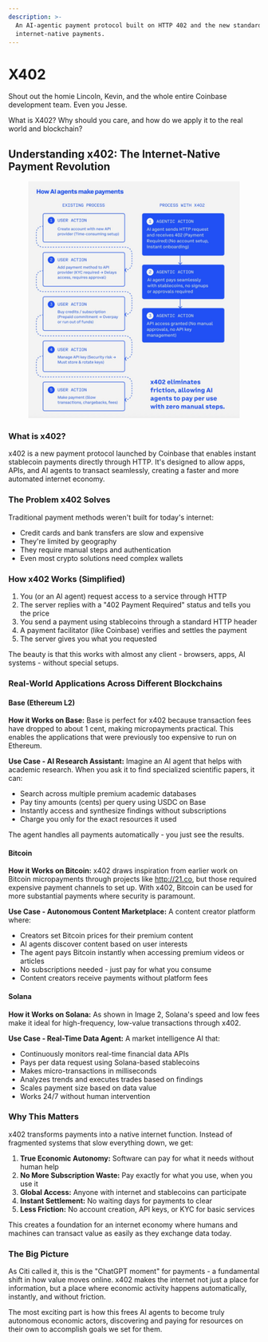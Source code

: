 ```yaml
---
description: >-
  An AI-agentic payment protocol built on HTTP 402 and the new standard for
  internet-native payments.
---
```


# X402

Shout out the homie Lincoln, Kevin, and the whole entire Coinbase development team. Even you Jesse.

What is X402? Why should you care, and how do we apply it to the real world and blockchain?

## Understanding x402: The Internet-Native Payment Revolution

<figure><img src=".gitbook/assets/GqSDcYza4AAPRYZ.jpeg" alt=""><figcaption></figcaption></figure>

### What is x402?

x402 is a new payment protocol launched by Coinbase that enables instant stablecoin payments directly through HTTP. It's designed to allow apps, APIs, and AI agents to transact seamlessly, creating a faster and more automated internet economy.

### The Problem x402 Solves

Traditional payment methods weren't built for today's internet:

* Credit cards and bank transfers are slow and expensive
* They're limited by geography
* They require manual steps and authentication
* Even most crypto solutions need complex wallets

### How x402 Works (Simplified)

1. You (or an AI agent) request access to a service through HTTP
2. The server replies with a "402 Payment Required" status and tells you the price
3. You send a payment using stablecoins through a standard HTTP header
4. A payment facilitator (like Coinbase) verifies and settles the payment
5. The server gives you what you requested

The beauty is that this works with almost any client - browsers, apps, AI systems - without special setups.

### Real-World Applications Across Different Blockchains

#### Base (Ethereum L2)

**How it Works on Base:** Base is perfect for x402 because transaction fees have dropped to about 1 cent, making micropayments practical. This enables the applications that were previously too expensive to run on Ethereum.

**Use Case - AI Research Assistant:** Imagine an AI agent that helps with academic research. When you ask it to find specialized scientific papers, it can:

* Search across multiple premium academic databases
* Pay tiny amounts (cents) per query using USDC on Base
* Instantly access and synthesize findings without subscriptions
* Charge you only for the exact resources it used

The agent handles all payments automatically - you just see the results.

#### Bitcoin

**How it Works on Bitcoin:** x402 draws inspiration from earlier work on Bitcoin micropayments through projects like http://21.co, but those required expensive payment channels to set up. With x402, Bitcoin can be used for more substantial payments where security is paramount.

**Use Case - Autonomous Content Marketplace:** A content creator platform where:

* Creators set Bitcoin prices for their premium content
* AI agents discover content based on user interests
* The agent pays Bitcoin instantly when accessing premium videos or articles
* No subscriptions needed - just pay for what you consume
* Content creators receive payments without platform fees

#### Solana

**How it Works on Solana:** As shown in Image 2, Solana's speed and low fees make it ideal for high-frequency, low-value transactions through x402.

**Use Case - Real-Time Data Agent:** A market intelligence AI that:

* Continuously monitors real-time financial data APIs
* Pays per data request using Solana-based stablecoins
* Makes micro-transactions in milliseconds
* Analyzes trends and executes trades based on findings
* Scales payment size based on data value
* Works 24/7 without human intervention

### Why This Matters

x402 transforms payments into a native internet function. Instead of fragmented systems that slow everything down, we get:

1. **True Economic Autonomy:** Software can pay for what it needs without human help
2. **No More Subscription Waste:** Pay exactly for what you use, when you use it
3. **Global Access:** Anyone with internet and stablecoins can participate
4. **Instant Settlement:** No waiting days for payments to clear
5. **Less Friction:** No account creation, API keys, or KYC for basic services

This creates a foundation for an internet economy where humans and machines can transact value as easily as they exchange data today.

### The Big Picture

As Citi called it, this is the "ChatGPT moment" for payments - a fundamental shift in how value moves online. x402 makes the internet not just a place for information, but a place where economic activity happens automatically, instantly, and without friction.

The most exciting part is how this frees AI agents to become truly autonomous economic actors, discovering and paying for resources on their own to accomplish goals we set for them.

